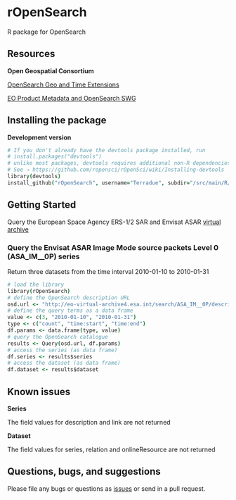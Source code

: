 # rOpenSearch

R package for OpenSearch 

## Resources

**Open Geospatial Consortium**

[OpenSearch Geo and Time Extensions](http://www.opengeospatial.org/standards/opensearchgeo)

[EO Product Metadata and OpenSearch SWG](http://www.opengeospatial.org/projects/groups/eopmosswg)

## Installing the package

__Development version__  

```coffee
# If you don't already have the devtools package installed, run
# install.packages("devtools")
# unlike most packages, devtools requires additional non-R dependencies depending on your OS. 
# See → https://github.com/ropensci/rOpenSci/wiki/Installing-devtools
library(devtools)
install_github("rOpenSearch", username="Terradue", subdir="/src/main/R/rOpenSearch")
```

## Getting Started 

Query the European Space Agency ERS-1/2 SAR and Envisat ASAR [virtual archive](http://eo-virtual-archive4.esa.int/) 

### Query the Envisat ASAR Image Mode source packets Level 0 (ASA_IM__0P) series

Return three datasets from the time interval 2010-01-10 to 2010-01-31

```coffee
# load the library
library(rOpenSearch)
# define the OpenSearch description URL
osd.url <- "http://eo-virtual-archive4.esa.int/search/ASA_IM__0P/description"
# define the query terms as a data frame
value <- c(3, "2010-01-10", "2010-01-31")
type <- c("count", "time:start", "time:end")
df.params <- data.frame(type, value)
# query the OpenSearch catalogue
results <- Query(osd.url, df.params)
# access the series (as data frame)
df.series <- results$series
# access the dataset (as data frame)
df.dataset <- results$dataset
```

## Known issues

**Series**
 
The field values for description and link are not returned

**Dataset**

The field values for series, relation and onlineResource are not returned

## Questions, bugs, and suggestions

Please file any bugs or questions as [issues](https://github.com/Terradue/rOpenSearch/issues/new) or send in a pull request.



